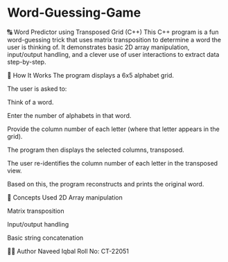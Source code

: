 # Word-Guessing-Game
🔠 Word Predictor using Transposed Grid (C++)
This C++ program is a fun word-guessing trick that uses matrix transposition to determine a word the user is thinking of. It demonstrates basic 2D array manipulation, input/output handling, and a clever use of user interactions to extract data step-by-step.

📌 How It Works
The program displays a 6x5 alphabet grid.

The user is asked to:

Think of a word.

Enter the number of alphabets in that word.

Provide the column number of each letter (where that letter appears in the grid).

The program then displays the selected columns, transposed.

The user re-identifies the column number of each letter in the transposed view.

Based on this, the program reconstructs and prints the original word.

📘 Concepts Used
2D Array manipulation

Matrix transposition

Input/output handling

Basic string concatenation

👨‍💻 Author
Naveed Iqbal
Roll No: CT-22051
